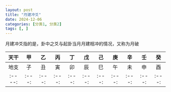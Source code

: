 ```yaml
---
layout: post
title: "月建冲爻"
date: 2024-12-06
categories: [分类1, 分类2]
tags: [, ]
---
```


月建冲爻指的是，卦中之爻与起卦当月月建相冲的情况，又称为月破

| 天干  | 甲  | 乙  | 丙  | 丁  | 戊  | 己  | 庚  | 辛  | 壬  | 癸  |
|:----:|:---:|:---:|:---:|:---:|:---:|:---:|:---:|:---:|:---:|:---:|
| 地支  | 子  | 丑  | 寅  | 卯  | 辰  | 巳  | 午  | 未  | 申  | 酉  | 戌  | 亥  |
|:----:|:---:|:---:|:---:|:---:|:---:|:---:|:---:|:---:|:---:|:---:|:---:|:---:|

